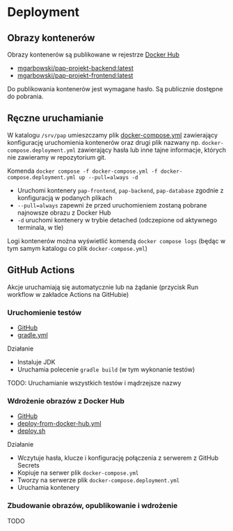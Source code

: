 # Deployment

## Obrazy kontenerów
Obrazy kontenerów są publikowane w rejestrze [Docker Hub](https://hub.docker.com)
* [mgarbowski/pap-projekt-backend:latest](https://hub.docker.com/repository/docker/mgarbowski/pap-projekt-backend/general)
* [mgarbowski/pap-projekt-frontend:latest](https://hub.docker.com/repository/docker/mgarbowski/pap-projekt-frontend/general)

Do publikowania kontenerów jest wymagane hasło. Są publicznie dostępne do pobrania.

## Ręczne uruchamianie
W katalogu `/srv/pap` umieszczamy plik [docker-compose.yml](../docker-compose.yml) zawierający konfigurację uruchomienia
kontenerów oraz drugi plik nazwany np. `docker-compose.deployment.yml` zawierający hasła lub inne tajne informacje, 
których nie zawieramy w repozytorium git.

Komenda `docker compose -f docker-compose.yml -f docker-compose.deployment.yml up --pull=always -d`
* Uruchomi kontenery `pap-frontend`, `pap-backend`, `pap-database` zgodnie z konfiguracją w podanych plikach
* `--pull=always` zapewni że przed uruchomieniem zostaną pobrane najnowsze obrazu z Docker Hub
* `-d` uruchomi kontenery w trybie detached (odczepione od aktywnego terminala, w tle)

Logi kontenerów można wyświetlić komendą `docker compose logs` (będąc w tym samym katalogu co plik `docker-compose.yml`)

## GitHub Actions
Akcje uruchamiają się automatycznie lub na żądanie (przycisk Run workflow w zakładce Actions na GitHubie)

### Uruchomienie testów
* [GitHub](https://github.com/mGarbowski/pap-projekt/actions/workflows/gradle.yml)
* [gradle.yml](../.github/workflows/backend-tests.yml)

Działanie
* Instaluje JDK
* Uruchamia polecenie `gradle build` (w tym wykonanie testów)

TODO: Uruchamianie wszystkich testów i mądrzejsze nazwy

### Wdrożenie obrazów z Docker Hub
* [GitHub](https://github.com/mGarbowski/pap-projekt/actions/workflows/deploy-from-docker-hub.yml)
* [deploy-from-docker-hub.yml](../.github/workflows/deploy-from-docker-hub.yml)
* [deploy.sh](../deploy.sh)

Działanie
* Wczytuje hasła, klucze i konfigurację połączenia z serwerem z GitHub Secrets
* Kopiuje na serwer plik `docker-compose.yml`
* Tworzy na serwerze plik `docker-compose.deployment.yml`
* Uruchamia kontenery


### Zbudowanie obrazów, opublikowanie i wdrożenie
TODO